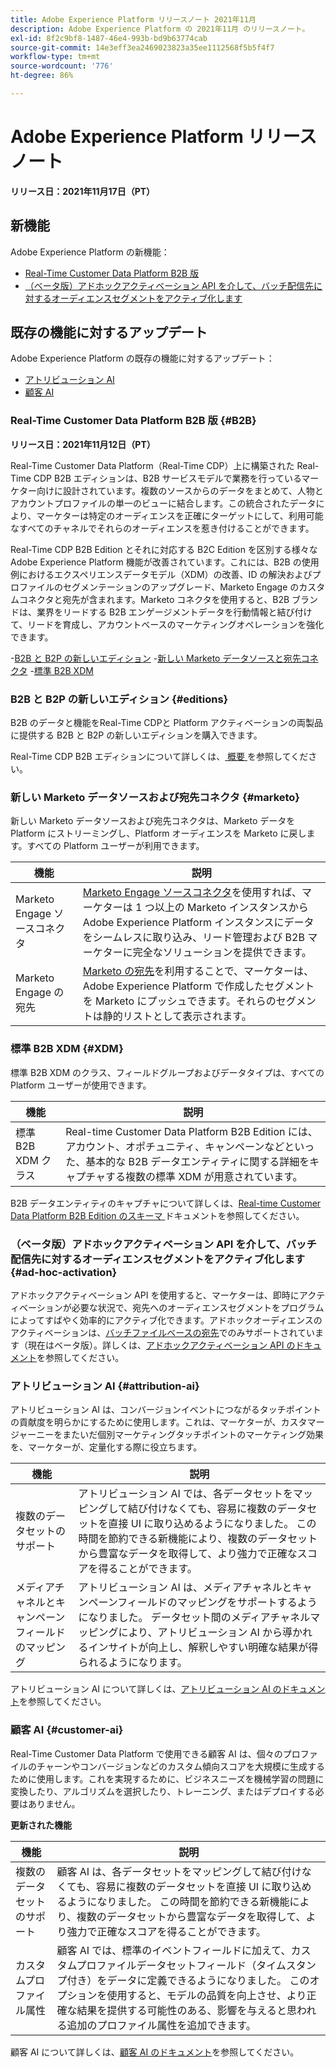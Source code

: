 ```yaml
---
title: Adobe Experience Platform リリースノート 2021年11月
description: Adobe Experience Platform の 2021年11月 のリリースノート。
exl-id: 8f2c9bf8-1487-46e4-993b-bd9b63774cab
source-git-commit: 14e3eff3ea2469023823a35ee1112568f5b5f4f7
workflow-type: tm+mt
source-wordcount: '776'
ht-degree: 86%

---
```


# Adobe Experience Platform リリースノート

**リリース日：2021年11月17日（PT）**

## 新機能

Adobe Experience Platform の新機能：

- [Real-Time Customer Data Platform B2B 版](#B2B)
- [（ベータ版）アドホックアクティベーション API を介して、バッチ配信先に対するオーディエンスセグメントをアクティブ化します](#ad-hoc-activation)

## 既存の機能に対するアップデート

Adobe Experience Platform の既存の機能に対するアップデート：

- [アトリビューション AI](#attribution-ai)
- [顧客 AI](#customer-ai)

### Real-Time Customer Data Platform B2B 版 {#B2B}

**リリース日：2021年11月12日（PT）**

Real-Time Customer Data Platform（Real-Time CDP）上に構築された Real-Time CDP B2B エディションは、B2B サービスモデルで業務を行っているマーケター向けに設計されています。複数のソースからのデータをまとめて、人物とアカウントプロファイルの単一のビューに結合します。この統合されたデータにより、マーケターは特定のオーディエンスを正確にターゲットにして、利用可能なすべてのチャネルでそれらのオーディエンスを惹き付けることができます。

Real-Time CDP B2B Edition とそれに対応する B2C Edition を区別する様々な Adobe Experience Platform 機能が改善されています。これには、B2B の使用例におけるエクスペリエンスデータモデル（XDM）の改善、ID の解決およびプロファイルのセグメンテーションのアップグレード、Marketo Engage のカスタムコネクタと宛先が含まれます。Marketo コネクタを使用すると、B2B ブランドは、業界をリードする B2B エンゲージメントデータを行動情報と結び付けて、リードを育成し、アカウントベースのマーケティングオペレーションを強化できます。

-[B2B と B2P の新しいエディション](#editions)
-[新しい Marketo データソースと宛先コネクタ](#marketo)
-[標準 B2B XDM](#XDM)

### B2B と B2P の新しいエディション {#editions}

B2B のデータと機能をReal-Time CDPと Platform アクティベーションの両製品に提供する B2B と B2P の新しいエディションを購入できます。

Real-Time CDP B2B エディションについて詳しくは、[ 概要 ](../../rtcdp/overview.md) を参照してください。

### 新しい Marketo データソースおよび宛先コネクタ {#marketo}

新しい Marketo データソースおよび宛先コネクタは、Marketo データを Platform にストリーミングし、Platform オーディエンスを Marketo に戻します。すべての Platform ユーザーが利用できます。

| 機能 | 説明 |
|----------|-------------|
| Marketo Engage ソースコネクタ | [Marketo Engage ソースコネクタ](../../sources/connectors/adobe-applications/marketo/marketo.md)を使用すれば、マーケターは 1 つ以上の Marketo インスタンスから Adobe Experience Platform インスタンスにデータをシームレスに取り込み、リード管理および B2B マーケターに完全なソリューションを提供できます。 |
| Marketo Engage の宛先 | [Marketo の宛先](../../destinations/catalog/adobe/marketo-engage.md)を利用することで、マーケターは、Adobe Experience Platform で作成したセグメントを Marketo にプッシュできます。それらのセグメントは静的リストとして表示されます。 |

### 標準 B2B XDM {#XDM}

標準 B2B XDM のクラス、フィールドグループおよびデータタイプは、すべての Platform ユーザーが使用できます。

| 機能 | 説明 |
|-----------|--------------|
| 標準 B2B XDM クラス | Real-time Customer Data Platform B2B Edition には、アカウント、オポチュニティ、キャンペーンなどといった、基本的な B2B データエンティティに関する詳細をキャプチャする複数の標準 XDM が用意されています。 |

B2B データエンティティのキャプチャについて詳しくは、[Real-time Customer Data Platform B2B Edition のスキーマ ](../../rtcdp/schemas/b2b.md) ドキュメントを参照してください。

### （ベータ版）アドホックアクティベーション API を介して、バッチ配信先に対するオーディエンスセグメントをアクティブ化します {#ad-hoc-activation}

アドホックアクティベーション API を使用すると、マーケターは、即時にアクティベーションが必要な状況で、宛先へのオーディエンスセグメントをプログラムによってすばやく効率的にアクティブ化できます。アドホックオーディエンスのアクティベーションは、[バッチファイルベースの宛先](../../destinations/destination-types.md#file-based)でのみサポートされています（現在はベータ版）。詳しくは、[アドホックアクティベーション API のドキュメント](../../destinations/api/ad-hoc-activation-api.md)を参照してください。

### アトリビューション AI {#attribution-ai}

アトリビューション AI は、コンバージョンイベントにつながるタッチポイントの貢献度を明らかにするために使用します。これは、マーケターが、カスタマージャーニーをまたいだ個別マーケティングタッチポイントのマーケティング効果を、マーケターが、定量化する際に役立ちます。

| 機能 | 説明 |
|-----------|---------------|
| 複数のデータセットのサポート | アトリビューション AI では、各データセットをマッピングして結び付けなくても、容易に複数のデータセットを直接 UI に取り込めるようになりました。 この時間を節約できる新機能により、複数のデータセットから豊富なデータを取得して、より強力で正確なスコアを得ることができます。 |
| メディアチャネルとキャンペーンフィールドのマッピング | アトリビューション AI は、メディアチャネルとキャンペーンフィールドのマッピングをサポートするようになりました。 データセット間のメディアチャネルマッピングにより、アトリビューション AI から導かれるインサイトが向上し、解釈しやすい明確な結果が得られるようになります。 |

アトリビューション AI について詳しくは、[アトリビューション AI のドキュメント](../../intelligent-services/attribution-ai/overview.md)を参照してください。

### 顧客 AI {#customer-ai}

Real-Time Customer Data Platform で使用できる顧客 AI は、個々のプロファイルのチャーンやコンバージョンなどのカスタム傾向スコアを大規模に生成するために使用します。これを実現するために、ビジネスニーズを機械学習の問題に変換したり、アルゴリズムを選択したり、トレーニング、またはデプロイする必要はありません。

**更新された機能**

| 機能 | 説明 |
|-----------|-------------|
| 複数のデータセットのサポート | 顧客 AI は、各データセットをマッピングして結び付けなくても、容易に複数のデータセットを直接 UI に取り込めるようになりました。 この時間を節約できる新機能により、複数のデータセットから豊富なデータを取得して、より強力で正確なスコアを得ることができます。 |
| カスタムプロファイル属性 | 顧客 AI では、標準のイベントフィールドに加えて、カスタムプロファイルデータセットフィールド（タイムスタンプ付き）をデータに定義できるようになりました。 このオプションを使用すると、モデルの品質を向上させ、より正確な結果を提供する可能性のある、影響を与えると思われる追加のプロファイル属性を追加できます。 |

顧客 AI について詳しくは、[顧客 AI のドキュメント](../../intelligent-services/customer-ai/overview.md)を参照してください。
